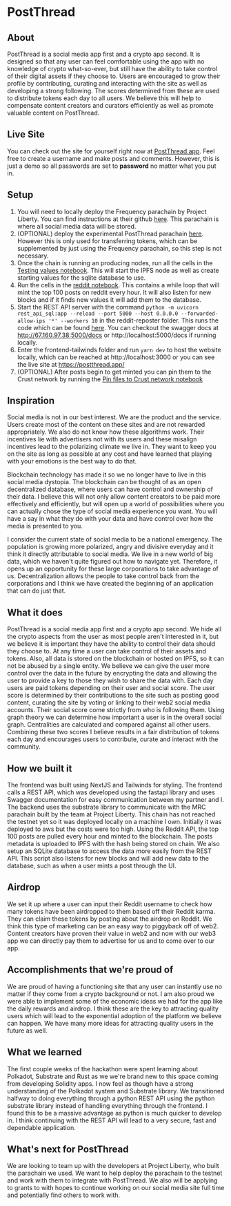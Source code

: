 # PostThread

## About

PostThread is a social media app first and a crypto app second. It is designed so that any user can feel comfortable using the app with no knowledge of crypto what-so-ever, but still have the ability to take control of their digital assets if they choose to. Users are encouraged to grow their profile by contributing, curating and interacting with the site as well as developing a strong following. The scores determined from these are used to distribute tokens each day to all users. We believe this will help to compensate content creators and curators efficiently as well as promote valuable content on PostThread.

## Live Site

You can check out the site for yourself right now at [PostThread.app](https://postthread.app/). Feel free to create a username and make posts and comments. However, this is just a demo so all passwords are set to **password** no matter what you put in.

## Setup

1.  You will need to locally deploy the Frequency parachain by Project Liberty. You can find instructions at their github [here](https://github.com/LibertyDSNP/frequency). This parachain is where all social media data will be stored.
2.  (OPTIONAL) deploy the experimental PostThread parachain [here](https://github.com/iamianM/PostThread-Polkadot/tree/main/backend). However this is only used for transferring tokens, which can be supplemented by just using the Frequency parachain, so this step is not necessary.
3.  Once the chain is running an producing nodes, run all the cells in the [Testing values notebook](https://github.com/iamianM/PostThread-Polkadot/blob/main/reddit-reposter/Testing%20values.ipynb). This will start the IPFS node as well as create starting values for the sqlite database to use.
4.  Run the cells in the [reddit notebook](https://github.com/iamianM/PostThread-Polkadot/blob/main/reddit-reposter/reddit.ipynb). This contains a while loop that will mint the top 100 posts on reddit every hour. It will also listen for new blocks and if it finds new values it will add them to the database.
5.  Start the REST API server with the command `python -m uvicorn rest_api_sql:app --reload --port 5000 --host 0.0.0.0 --forwarded-allow-ips '*' --workers 10` in the reddit-reposter folder. This runs the code which can be found [here](https://github.com/iamianM/PostThread-Polkadot/blob/main/reddit-reposter/rest_api_sql.py). You can checkout the swagger docs at http://67.160.97.38:5000/docs or http://localhost:5000/docs if running locally.
6.  Enter the frontend-tailwinds folder and run `yarn dev` to host the website locally, which can be reached at http://localhost:3000 or you can see the live site at https://postthread.app/
7.  (OPTIONAL) After posts begin to get minted you can pin them to the Crust network by running the [Pin files to Crust network notebook](https://github.com/iamianM/PostThread-Polkadot/blob/main/reddit-reposter/pin-files-to-crust.ipynb)

## Inspiration

Social media is not in our best interest. We are the product and the service. Users create most of the content on these sites and are not rewarded appropriately. We also do not know how these algorithms work. Their incentives lie with advertisers not with its users and these misalign incentives lead to the polarizing climate we live in. They want to keep you on the site as long as possible at any cost and have learned that playing with your emotions is the best way to do that.

Blockchain technology has made it so we no longer have to live in this social media dystopia. The blockchain can be thought of as an open decentralized database, where users can have control and ownership of their data. I believe this will not only allow content creators to be paid more effectively and efficiently, but will open up a world of possibilities where you can actually chose the type of social media experience you want. You will have a say in what they do with your data and have control over how the media is presented to you.

I consider the current state of social media to be a national emergency. The population is growing more polarized, angry and divisive everyday and it think it directly attributable to social media. We live in a new world of big data, which we haven't quite figured out how to navigate yet. Therefore, it opens up an opportunity for these large corporations to take advantage of us. Decentralization allows the people to take control back from the corporations and I think we have created the beginning of an application that can do just that.

## What it does

PostThread is a social media app first and a crypto app second. We hide all the crypto aspects from the user as most people aren't interested in it, but we believe it is important they have the ability to control their data should they choose to. At any time a user can take control of their assets and tokens. Also, all data is stored on the blockchain or hosted on IPFS, so it can not be abused by a single entity. We believe we can give the user more control over the data in the future by encrypting the data and allowing the user to provide a key to those they wish to share the data with.
Each day users are paid tokens depending on their user and social score. The user score is determined by their contributions to the site such as posting good content, curating the site by voting or linking to their web2 social media accounts. Their social score come strictly from who is following them. Using graph theory we can determine how important a user is in the overall social graph. Centralities are calculated and compared against all other users. Combining these two scores I believe results in a fair distribution of tokens each day and encourages users to contribute, curate and interact with the community.

## How we built it

The frontend was built using NextJS and Tailwinds for styling. The frontend calls a REST API, which was developed using the fastapi library and uses Swagger documentation for easy communication between my partner and I. The backend uses the substrate library to communicate with the MRC parachain built by the team at Project Liberty. This chain has not reached the testnet yet so it was deployed locally on a machine I own. Initially it was deployed to aws but the costs were too high.
Using the Reddit API, the top 100 posts are pulled every hour and minted to the blockchain. The posts metadata is uploaded to IPFS with the hash being stored on chain. We also setup an SQLite database to access the data more easily from the REST API. This script also listens for new blocks and will add new data to the database, such as when a user mints a post through the UI.

## Airdrop

We set it up where a user can input their Reddit username to check how many tokens have been airdropped to them based off their Reddit karma. They can claim these tokens by posting about the airdrop on Reddit. We think this type of marketing can be an easy way to piggyback off of web2. Content creators have proven their value in web2 and now with our web3 app we can directly pay them to advertise for us and to come over to our app.

## Accomplishments that we're proud of

We are proud of having a functioning site that any user can instantly use no matter if they come from a crypto background or not. I am also proud we were able to implement some of the economic ideas we had for the app like the daily rewards and airdrop. I think these are the key to attracting quality users which will lead to the exponential adoption of the platform we believe can happen. We have many more ideas for attracting quality users in the future as well.

## What we learned

The first couple weeks of the hackathon were spent learning about Polkadot, Substrate and Rust as we we're brand new to this space coming from developing Solidity apps. I now feel as though have a strong understanding of the Polkadot system and Substrate library. We transitioned halfway to doing everything through a python REST API using the python substrate library instead of handling everything through the frontend. I found this to be a massive advantage as python is much quicker to develop in. I think continuing with the REST API will lead to a very secure, fast and dependable application.

## What's next for PostThread

We are looking to team up with the developers at Project Liberty, who built the parachain we used. We want to help deploy the parachain to the testnet and work with them to integrate with PostThread. We also will be applying to grants to with hopes to continue working on our social media site full time and potentially find others to work with.
